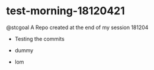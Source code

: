 # test-morning-18120421
@stcgoal A Repo created at the end of my session 181204


* Testing the commits

* dummy
* lom 
